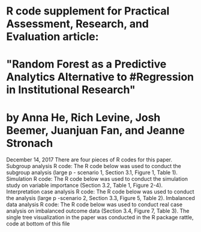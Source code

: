 # R code supplement for  Practical Assessment, Research, and Evaluation article:  
# "Random Forest as a Predictive Analytics Alternative to #Regression in Institutional Research" 
# by Anna He, Rich Levine, Josh Beemer, Juanjuan Fan, and Jeanne Stronach

December 14, 2017
There are four pieces of R codes for this paper. 
Subgroup analysis R code: 
   The R code below was used to conduct the subgroup analysis (large p - scenario 1, Section 3.1, Figure 1, Table 1).
 Simulation R code: 
   The R code below was used to conduct the simulation study on variable importance (Section 3.2, Table 1, Figure 2-4).
 Interpretation case analysis R code: 
   The R code below was used to conduct the analysis (large p -scenario 2, Section 3.3, Figure 5, Table 2).
 Imbalanced data analysis R code: 
   The R code below was used to conduct real case analysis on imbalanced outcome data (Section 3.4, Figure 7, Table 3).
 The single tree visualization in the paper was conducted in the R package rattle, code at bottom of this file

